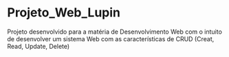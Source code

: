 # Projeto_Web_Lupin
 Projeto desenvolvido para a matéria de Desenvolvimento Web com o intuito de desenvolver um sistema Web com as características de CRUD (Creat, Read, Update, Delete)
